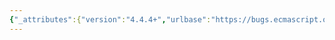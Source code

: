 ```yaml
---
{"_attributes":{"version":"4.4.4+","urlbase":"https://bugs.ecmascript.org/","maintainer":"dherman@mozilla.com"},"bug":{"bug_id":4381,"creation_ts":"2015-05-27 14:58:00 -0700","short_desc":"get rid of reference to non-signaling NaNs in ArrayBuffer","delta_ts":"2015-10-02 13:14:03 -0700","product":"Draft for 6th Edition","component":"technical issue","version":"Rev 38: April 14, 2015 Final Draft","rep_platform":"All","op_sys":"All","bug_status":"RESOLVED","resolution":"FIXED","priority":"Normal","bug_severity":"enhancement","everconfirmed":true,"reporter":{"uid":"allen","name":"Allen Wirfs-Brock"},"assigned_to":{"uid":"allen","name":"Allen Wirfs-Brock"},"cc":"dehrenberg","long_desc":[{"commentid":14458,"comment_count":0,"who":{"uid":"allen","name":"Allen Wirfs-Brock"},"bug_when":"2015-05-27 14:58:14 -0700"},{"commentid":14461,"comment_count":1,"who":{"uid":"dehrenberg","name":"Daniel Ehrenberg"},"bug_when":"2015-05-27 17:26:10 -0700","thetext":"*** Bug 4382 has been marked as a duplicate of this bug. ***"},{"commentid":14475,"comment_count":2,"who":{"uid":"allen","name":"Allen Wirfs-Brock"},"bug_when":"2015-06-01 12:22:35 -0700","thetext":"fixed in rev39 publication draft"}]}}
---
```

